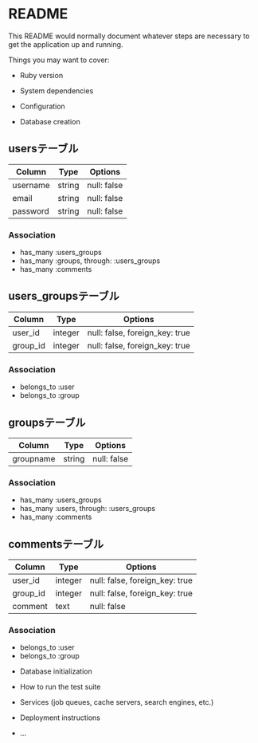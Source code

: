 # README

This README would normally document whatever steps are necessary to get the
application up and running.

Things you may want to cover:

* Ruby version

* System dependencies

* Configuration

* Database creation


## usersテーブル
|Column|Type|Options|
|------|----|-------|
|username|string|null: false|
|email|string|null: false|
|password|string|null: false|
### Association
- has_many :users_groups
- has_many :groups,  through:  :users_groups
- has_many :comments


## users_groupsテーブル
|Column|Type|Options|
|------|----|-------|
|user_id|integer|null: false, foreign_key: true|
|group_id|integer|null: false, foreign_key: true|
### Association
- belongs_to :user
- belongs_to :group


## groupsテーブル
|Column|Type|Options|
|------|----|-------|
|groupname|string|null: false|
### Association
- has_many :users_groups
- has_many :users,  through:  :users_groups
- has_many :comments


## commentsテーブル
|Column|Type|Options|
|------|----|-------|
|user_id|integer|null: false, foreign_key: true|
|group_id|integer|null: false, foreign_key: true|
|comment|text|null: false|
### Association
- belongs_to :user
- belongs_to :group


* Database initialization

* How to run the test suite

* Services (job queues, cache servers, search engines, etc.)

* Deployment instructions

* ...
